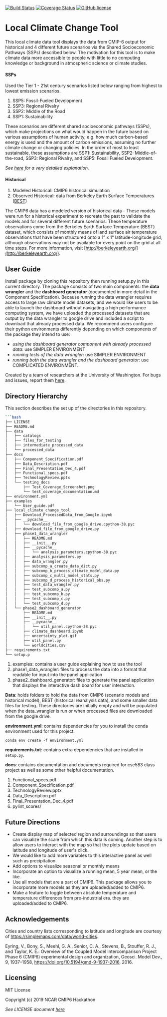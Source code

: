 [![Build Status](https://travis-ci.org/czarakas/local-climate-data-tool.svg?branch=master)](https://travis-ci.org/czarakas/local_climate_change_tool)
[![Coverage Status](https://coveralls.io/repos/github/czarakas/local-climate-data-tool/badge.svg)](https://coveralls.io/github/czarakas/local_climate_change_tool)
[![GitHub license](https://img.shields.io/github/license/czarakas/local-climate-data-tool)](https://github.com/czarakas/local_climate_change_tool/blob/master/LICENSE)

# Local Climate Change Tool
This local climate data tool displays the data from CMIP-6 output for historical
and 4 different future scenarios via the Shared Socioeconomic Pathways (SSPs)
described below. The motivation for this tool is to make climate data more
accessible to people with little to no computing knowledge or background in
atmospheric science or climate studies.

#### SSPs
Used the Tier 1 - 21st century scenarios listed below ranging from highest to lowest
emission scenarios.

1. SSP5: Fossil-Fueled Development
1. SSP3: Regional Rivalry
1. SSP2: Middle of the Road
1. SSP1: Sustainability

These scenarios are different shared socioeconomic pathways (SSPs), which make projections
on what would happen in the future based on various assumptions of human activity, e.g. how
much carbon-based energy is used and the amount of carbon emissions, assuming no further
climate change or changing policies. In the order of most to least sustainable, these assumptions
are SSP1: Sustainability, SSP2: Middle-of-the-road, SSP3: Regional Rivalry, and SSP5: Fossil
Fueled Development.

*See [here](https://doi.org/10.5194/gmd-9-1937-2016) for a very detailed explanation.*

#### Historical
1. Modeled Historical: CMIP6 historical simulation
1. Observed Historical: data from Berkeley Earth Surface Temperatures ([BEST](http://berkeleyearth.org/about-data-set/))

The CMIP6 data has a modeled version of historical data - These models were run for a historical
experiment to recreate the past to validate the models and for several different future scenarios.
These temperature observations come from the Berkeley Earth Surface Temperature (BEST) dataset,
which consists of monthly means of land surface air temperature observations that have been
structured onto a 1° x 1° latitude-longitude grid, although observations may not be available for
every point on the grid at all time steps. For more information, visit
[http://berkeleyearth.org/](http://berkeleyearth.org/).

## User Guide
Install package by cloning this repository then running setup.py in this current directory. The package consists of two main components: the **data wrangler** and the **dashboard generator** (documented in more detail in the Component Specification). Because running the data wrangler requires access to large raw climate model datasets, and we would like users to be able to launch the dashboard without navigating a high performance computing system, we have uploaded the processed datasets that are output by the data wrangler to google drive and included a script to download that already processed data.
We recommend users configure their python environments differently depending on which components of the package they intend to use:
* *using the dashboard generator component with already processed data*: use SIMPLER ENVIRONMENT
* *running tests of the data wrangler*: use SIMPLER ENVIRONMENT
* *running both the data wrangler and the dashboard generator*: use COMPLICATED ENVIRONMENT.

Created by a team of researchers at the University of Washington. For bugs and
    issues, report them [here](https://github.com/czarakas/local-climate-data-tool/issues).

## Directory Hierarchy
This section describes the set up of the directories in this repository.

```bash
```bash
├── LICENSE
├── README.md
├── data
│   ├── catalogs
│   ├── files_for_testing
│   ├── intermediate_processed_data
│   └── processed_data
├── docs
│   ├── Component_Specification.pdf
│   ├── Data_Description.pdf
│   ├── Final_Presentation_Dec_4.pdf
│   ├── Functional_specs.pdf
│   ├── TechnologyReview.pptx
│   └── testing_docs
│       ├── Test_Coverage_Screenshot.png
│       └── test_coverage_documentation.md
├── environment.yml
├── examples
│   └── User_guide.pdf
├── local_climate_change_tool
│   ├── Download_ProcessedData_from_Google.ipynb
│   ├── __pycache__
│   │   └── download_file_from_google_drive.cpython-38.pyc
│   ├── download_file_from_google_drive.py
│   ├── phase1_data_wrangler
│   │   ├── README.md
│   │   ├── __init__.py
│   │   ├── __pycache__
│   │   │   └── analysis_parameters.cpython-38.pyc
│   │   ├── analysis_parameters.py
│   │   ├── data_wrangler.py
│   │   ├── subcomp_a_create_data_dict.py
│   │   ├── subcomp_b_process_climate_model_data.py
│   │   ├── subcomp_c_multi_model_stats.py
│   │   ├── subcomp_d_process_historical_obs.py
│   │   ├── test_data_wrangler.py
│   │   ├── test_subcomp_a.py
│   │   ├── test_subcomp_b.py
│   │   ├── test_subcomp_c.py
│   │   └── test_subcomp_d.py
│   └── phase2_dashboard_generator
│       ├── README.md
│       ├── __init__.py
│       ├── __pycache__
│       │   └── util_panel.cpython-38.pyc
│       ├── climate_dashboard.ipynb
│       ├── uncertainty_plot.gif
│       ├── util_panel.py
│       └── worldcities.csv
├── requirements.txt
└── setup.p
```

1. examples: contains a user guide explaining how to use the tool
1. phase1_data_wrangler: files to process the data into a format that
   readable for input into the panel application
1. phase2_dashboard_generator: files to generate the panel application that
   displays the interactive dash board for user interaction.

**Data**: holds folders to hold the data from CMIP6 (scenario models and historical model), BEST (historical reanalysis data), and some smaller data files for testing. These directories are initially empty and will be populated when the data_wrangler is run or when processed files are downloaded from the google drive.

**environment.yml**: contains dependencies for you to install the conda environment used for this project. 

```            
conda env create -f environment.yml
```

**requirements.txt**: contains extra dependencies that are installed in `setup.py`.

**docs**: contains documentation and documents required for cse583 class project as well as some other helpful documentation.
1. Functional_specs.pdf
1. Component_Specification.pdf
1. TechnologyReview.pptx
1. Data_Description.pdf
1. Final_Presentation_Dec_4.pdf
1. pylint_scores/

## Future Directions
- Create display map of selected region and surroundings so that users can visualize the scale
    from which this data is coming. Another step is to allow users to interact with the map
    so that the plots update based on latitude and longitude of user's click.
- We would like to add more variables to this interactive panel as well such as precipitation.
- Add options to visualize seasonal or monthly means
- Incorporate an option to visualize a running mean, 5 year mean, or the like.
- Use all models that are a part of CMIP6. This package allows you to incorporate more models as
    they are uploaded/added to CMIP6. 
- Make a feature to toggle between absolute temperature and temperature differences from pre-industrial era. 
    they are uploaded/added to CMIP6.

## Acknowledgements
Cities and country lists corresponding to latitude and longitude are
    courtesy of https://simplemaps.com/data/world-cities.

Eyring, V., Bony, S., Meehl, G. A., Senior, C. A., Stevens, B., Stouffer, R. J.,
    and Taylor, K. E.: Overview of the Coupled Model Intercomparison Project
    Phase 6 (CMIP6) experimental design and organization, Geosci. Model Dev., 9,
    1937–1958, https://doi.org/10.5194/gmd-9-1937-2016, 2016.

## Licensing
MIT License

Copyright (c) 2019 NCAR CMIP6 Hackathon

*See LICENSE document [here](LICENSE)*
